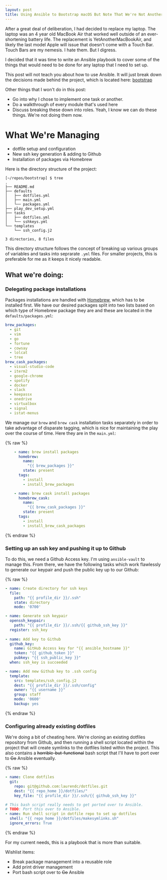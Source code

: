```yaml
---
layout: post
title: Using Ansible to Bootstrap macOS But Note That We're Not AnotherBlogTeachingYouHowToAnsible
---
```


After a great deal of deliberation, I had decided to replace my laptop. The laptop was an 4 year old MacBook Air that worked well outside of an ever-shortening battery life. The replacement is YetAnotherMacBookAir, and likely the last model Apple will issue that doesn't come with a Touch Bar. Touch Bars are my nemesis. I hate them. But I digress. 

I decided that it was time to write an Ansible playbook to cover some of the things that would need to be done for any laptop that I need to set up.

This post will not teach you about how to use Ansible. It will just break down the decisions made behind the project, which is located here: [bootstrap](https://github.com/laurendc/bootstrap)

Other things that I won't do in this post:
* Go into why I chose to implement one task or another.
* Do a walkthrough of every module that's used here
* Discuss breaking these down into roles. Yeah, I know we can do these things. We're not doing them now. 

# What We're Managing
* dotfile setup and configuration
* New ssh key generation & adding to Github
* Installation of packages via Homebrew

Here is the directory structure of the project:

```
[~/repos/bootstrap] $ tree
.
├── README.md
├── defaults
│   ├── dotfiles.yml
│   ├── main.yml
│   └── packages.yml
├── play_dev_setup.yml
├── tasks
│   ├── dotfiles.yml
│   └── sshkeys.yml
└── templates
    └── ssh_config.j2

3 directories, 8 files
```
This directory structure follows the concept of breaking up various groups of variables and tasks into seprarate `.yml` files. For smaller projects, this is preferable for me as it keeps it nicely readable.

## What we're doing:

### Delegating package installations
  
Packages installations are handled with [Homebrew](https://brew.sh/), which has to be installed first.  We have our desired packages split into two lists based on which type of Homebrew package they are and these are located in the `defaults/packages.yml`:

```yaml
brew_packages:
  - git
  - vim
  - go
  - fortune
  - cowsay
  - lolcat
  - tree
brew_cask_packages:
  - visual-studio-code
  - iterm2
  - google-chrome
  - spotify
  - docker
  - slack
  - keepassx
  - onedrive
  - virtualbox
  - signal
  - istat-menus
```

We manage our `brew` and `brew cask` installation tasks separately in order to take advantage of disparate tagging, which is nice for maintaining the play over the course of time. Here they are in the `main.yml`:

{% raw %}
```yaml
    - name: brew install packages
      homebrew: 
        name:
          "{{ brew_packages }}"
        state: present
      tags:
        - install
        - install_brew_packages

    - name: brew cask install packages
      homebrew_cask:
        name:
          "{{ brew_cask_packages }}"
        state: present
      tags:
        - install
        - install_brew_cask_packages
```
{% endraw %}

### Setting up an ssh key and pushing it up to Github
To do this, we need a Github Access key. I'm using `ansible-vault` to manage this. From there, we have the following tasks which work flawlessly to generate our keypair and push the public key up to our Github:

{% raw %}
```yaml
- name: Create directory for ssh keys
  file:
    path: "{{ profile_dir }}/.ssh"
    state: directory
    mode: '0700'

- name: Generate ssh keypair
  openssh_keypair:
    path: "{{ profile_dir }}/.ssh/{{ github_ssh_key }}"
  register: ssh_key
    
- name: Add key to Github
  github_key:
    name: GitHub Access key for "{{ ansible_hostname }}"
    token: "{{ github_token }}"
    pubkey: "{{ ssh_public_key }}"
  when: ssh_key is succeeded

- name: Add new Github key to .ssh config
  template:
    src: templates/ssh_config.j2
    dest: "{{ profile_dir }}/.ssh/config"
    owner: "{{ username }}"
    group: staff
    mode: '0600'
    backup: yes
```
{% endraw %}

### Configuring already existing dotfiles
We're doing a bit of cheating here. We're cloning an existing dotfiles repository from Github, and then running a shell script located within the project that will create symlinks to the dotfiles listed within the project. This also contains a <strike>horrible-but-functional</strike> bash script that I'll have to port over to <strike>Go</strike> Ansible eventually. 

{% raw %}
```yaml
- name: Clone dotfiles
  git:
    repo: git@github.com:laurendc/dotfiles.git
    dest: "{{ repo_home }}/dotfiles/"
    key_file: "{{ profile_dir }}/.ssh/{{ github_ssh_key }}"

# This bash script really needs to get ported over to Ansible.
# TODO: Port this over to Ansible.
- name: Run shell script in dotfile repo to set up dotfiles
  shell: "{{ repo_home }}/dotfiles/makesymlinks.sh"
  ignore_errors: True
```
{% endraw %}

For my current needs, this is a playbook that is more than suitable.

Wishlist items:
* Break package management into a reusable role
* Add print driver management
* Port bash script over to <strike>Go</strike> Ansible